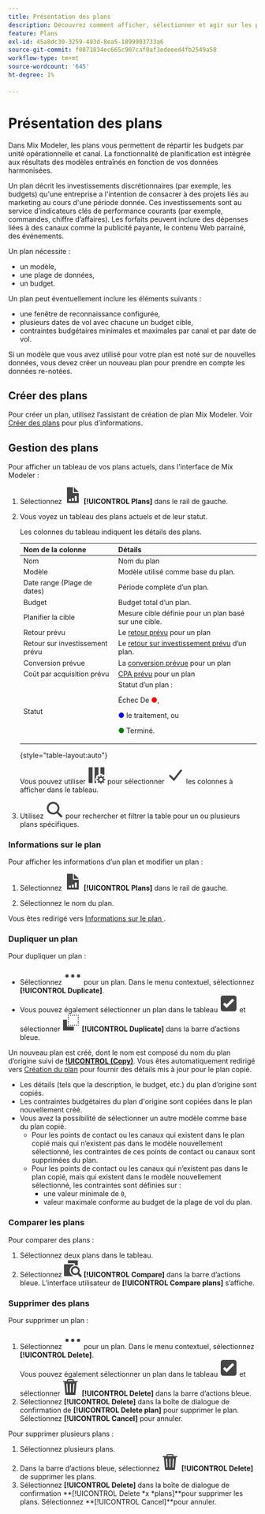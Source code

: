 ```yaml
---
title: Présentation des plans
description: Découvrez comment afficher, sélectionner et agir sur les plans dans Mix Modeler.
feature: Plans
exl-id: 45a8dc30-3259-493d-8ea5-1899903733a6
source-git-commit: f0871834ec665c907caf0af3edeeed4fb2549a58
workflow-type: tm+mt
source-wordcount: '645'
ht-degree: 1%

---
```


# Présentation des plans

Dans Mix Modeler, les plans vous permettent de répartir les budgets par unité opérationnelle et canal. La fonctionnalité de planification est intégrée aux résultats des modèles entraînés en fonction de vos données harmonisées.

Un plan décrit les investissements discrétionnaires (par exemple, les budgets) qu&#39;une entreprise a l&#39;intention de consacrer à des projets liés au marketing au cours d&#39;une période donnée. Ces investissements sont au service d’indicateurs clés de performance courants (par exemple, commandes, chiffre d’affaires). Les forfaits peuvent inclure des dépenses liées à des canaux comme la publicité payante, le contenu Web parrainé, des événements.

Un plan nécessite :

- un modèle,
- une plage de données,
- un budget.

Un plan peut éventuellement inclure les éléments suivants :

- une fenêtre de reconnaissance configurée,
- plusieurs dates de vol avec chacune un budget cible,
- contraintes budgétaires minimales et maximales par canal et par date de vol.

Si un modèle que vous avez utilisé pour votre plan est noté sur de nouvelles données, vous devez créer un nouveau plan pour prendre en compte les données re-notées.


## Créer des plans

Pour créer un plan, utilisez l’assistant de création de plan Mix Modeler. Voir [Créer des plans](build.md) pour plus d’informations.


## Gestion des plans

Pour afficher un tableau de vos plans actuels, dans l’interface de Mix Modeler :

1. Sélectionnez ![](/help/assets/icons/FileChart.svg) **[!UICONTROL Plans]** dans le rail de gauche.

1. Vous voyez un tableau des plans actuels et de leur statut.

   Les colonnes du tableau indiquent les détails des plans.

   | Nom de la colonne | Détails |
   |---|---|
   | Nom | Nom du plan |
   | Modèle | Modèle utilisé comme base du plan. |
   | Date range (Plage de dates) | Période complète d’un plan. |
   | Budget | Budget total d’un plan. |
   | Planifier la cible | Mesure cible définie pour un plan basé sur une cible. |
   | Retour prévu | Le [retour prévu](/help/main-guide/glossary.md) pour un plan |
   | Retour sur investissement prévu | Le [retour sur investissement prévu](/help/main-guide/glossary.md) d’un plan. |
   | Conversion prévue | La [conversion prévue](/help/main-guide/glossary.md) pour un plan |
   | Coût par acquisition prévu | [CPA prévu](/help/main-guide/glossary.md) pour un plan |
   | Statut | Statut d’un plan : <p>Échec De <span style="color:red">●</span>, <p><span style="color:blue">●</span> le traitement, ou <p><span style="color:green">●</span> Terminé. |

   {style="table-layout:auto"}

   Vous pouvez utiliser ![ColumnSetting](/help/assets/icons/ColumnSetting.svg) pour sélectionner ![Checkmark](/help/assets/icons/Checkmark.svg) les colonnes à afficher dans le tableau.

1. Utilisez ![Rechercher](/help/assets/icons/Search.svg) pour rechercher et filtrer la table pour un ou plusieurs plans spécifiques.

### Informations sur le plan

Pour afficher les informations d’un plan et modifier un plan :

1. Sélectionnez ![PLan](/help/assets/icons/FileChart.svg) **[!UICONTROL Plans]** dans le rail de gauche.

1. Sélectionnez le nom du plan.

Vous êtes redirigé vers [ Informations sur le plan ](insights.md).


### Dupliquer un plan

Pour dupliquer un plan :

- Sélectionnez ![Plus](/help/assets/icons/More.svg) pour un plan. Dans le menu contextuel, sélectionnez **[!UICONTROL Duplicate]**.
- Vous pouvez également sélectionner un plan dans le tableau ![SelectBox](/help/assets/icons/SelectBox.svg) et sélectionner ![Copy](/help/assets/icons/Copy.svg) **[!UICONTROL Duplicate]** dans la barre d’actions bleue.

Un nouveau plan est créé, dont le nom est composé du nom du plan d’origine suivi de **[!UICONTROL (Copy)](_n_)**. Vous êtes automatiquement redirigé vers [Création du plan](build.md) pour fournir des détails mis à jour pour le plan copié.

- Les détails (tels que la description, le budget, etc.) du plan d’origine sont copiés.
- Les contraintes budgétaires du plan d&#39;origine sont copiées dans le plan nouvellement créé.
- Vous avez la possibilité de sélectionner un autre modèle comme base du plan copié.
   - Pour les points de contact ou les canaux qui existent dans le plan copié mais qui n’existent pas dans le modèle nouvellement sélectionné, les contraintes de ces points de contact ou canaux sont supprimées du plan.
   - Pour les points de contact ou les canaux qui n’existent pas dans le plan copié, mais qui existent dans le modèle nouvellement sélectionné, les contraintes sont définies sur :
      - une valeur minimale de `0`,
      - valeur maximale conforme au budget de la plage de vol du plan.



### Comparer les plans

Pour comparer des plans :

1. Sélectionnez deux plans dans le tableau.
1. Sélectionnez ![Comparer](/help/assets/icons/Compare.svg) **[!UICONTROL Compare]** dans la barre d’actions bleue. L’interface utilisateur de **[!UICONTROL Compare plans]** s’affiche.


### Supprimer des plans

Pour supprimer un plan :

1. Sélectionnez ![Plus](/help/assets/icons/More.svg) pour un plan. Dans le menu contextuel, sélectionnez **[!UICONTROL Delete]**. <br/>Vous pouvez également sélectionner un plan dans le tableau ![SelectBox](/help/assets/icons/SelectBox.svg) et sélectionner ![Delete](/help/assets/icons/Delete.svg) **[!UICONTROL Delete]** dans la barre d’actions bleue.
1. Sélectionnez **[!UICONTROL Delete]** dans la boîte de dialogue de confirmation de **[!UICONTROL Delete plan]** pour supprimer le plan. Sélectionnez **[!UICONTROL Cancel]** pour annuler.

Pour supprimer plusieurs plans :

1. Sélectionnez plusieurs plans.
1. Dans la barre d’actions bleue, sélectionnez ![Supprimer](/help/assets/icons/Delete.svg) **[!UICONTROL Delete]** de supprimer les plans.
1. Sélectionnez **[!UICONTROL Delete]** dans la boîte de dialogue de confirmation **[!UICONTROL Delete *x *plans]**pour supprimer les plans. Sélectionnez **[!UICONTROL Cancel]**pour annuler.


